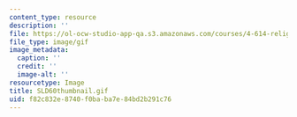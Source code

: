 ```yaml
---
content_type: resource
description: ''
file: https://ol-ocw-studio-app-qa.s3.amazonaws.com/courses/4-614-religious-architecture-and-islamic-cultures-fall-2002/f82c832e8740f0baba7e84bd2b291c76_SLD60thumbnail.gif
file_type: image/gif
image_metadata:
  caption: ''
  credit: ''
  image-alt: ''
resourcetype: Image
title: SLD60thumbnail.gif
uid: f82c832e-8740-f0ba-ba7e-84bd2b291c76
---
```

